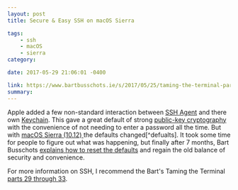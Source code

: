 ```yaml
---
layout: post
title: Secure & Easy SSH on macOS Sierra

tags: 
    - ssh
    - macOS
    - sierra
category:

date: 2017-05-29 21:06:01 -0400

link: https://www.bartbusschots.ie/s/2017/05/25/taming-the-terminal-part-37-of-n-ssh-agent/
summary: 
---
```


Apple added a few non-standard interaction between [SSH Agent](https://en.wikipedia.org/wiki/Ssh-agent) and there own [Keychain](https://en.wikipedia.org/wiki/Keychain_(software)). This gave a great default of strong [public-key cryptography](https://en.wikipedia.org/wiki/Public-key_cryptography) with the convenience of not needing to enter a password all the time. But with [macOS Sierra (10.12) ](https://en.wikipedia.org/wiki/MacOS_Sierra) the defaults changed[^defualts]. It took some time for people to figure out what was happening, but finally after 7 months, Bart Busschots [explains how to reset the defaults](https://www.bartbusschots.ie/s/2017/05/25/taming-the-terminal-part-37-of-n-ssh-agent/) and regain the old balance of security and convenience. 

For more information on SSH, I recommend the Bart's Taming the Terminal [parts 29 through 33](https://www.bartbusschots.ie/s/2015/02/14/taming-the-terminal-part-29-of-n-intro-to-ssh/).

[^defaults]: The previous defaults are explained well in [Taming the Terminal part 30](https://www.bartbusschots.ie/s/2015/03/29/taming-the-terminal-part-30-of-n-sshing-more-securely/).